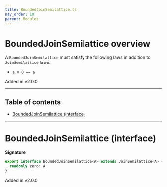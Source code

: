 ```yaml
---
title: BoundedJoinSemilattice.ts
nav_order: 10
parent: Modules
---
```


# BoundedJoinSemilattice overview

A `BoundedJoinSemilattice` must satisfy the following laws in addition to `JoinSemilattice` laws:

- `a ∨ 0 == a`

Added in v2.0.0

---

<h2 class="text-delta">Table of contents</h2>

- [BoundedJoinSemilattice (interface)](#boundedjoinsemilattice-interface)

---

# BoundedJoinSemilattice (interface)

**Signature**

```ts
export interface BoundedJoinSemilattice<A> extends JoinSemilattice<A> {
  readonly zero: A
}
```

Added in v2.0.0
